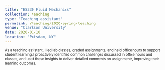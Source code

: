 ```yaml
---
title: "ES330 Fluid Mechanics"
collection: teaching
type: "Teaching assistant"
permalink: /teaching/2020-spring-teaching
venue: "Clarkson University"
date: 2020-01-10
location: "Potsdam, NY"
---
```


<span style="font-size: 0.8em;">As a teaching assistant, I led lab classes, graded assignments, and held office hours to support student learning. I proactively identified common challenges discussed in office hours and classes, and used these insights to deliver detailed comments on assignments, improving their learning outcomes.</span>
